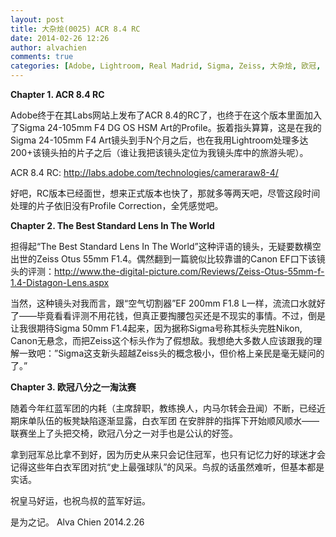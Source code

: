 ```yaml
---
layout: post
title: 大杂烩(0025) ACR 8.4 RC 
date: 2014-02-26 12:26
author: alvachien
comments: true
categories: [Adobe, Lightroom, Real Madrid, Sigma, Zeiss, 大杂烩, 欧冠, 皇家马德里, 随心随笔]
---
```

<strong>Chapter 1. ACR 8.4 RC</strong>

Adobe终于在其Labs网站上发布了ACR 8.4的RC了，也终于在这个版本里面加入了Sigma 24-105mm F4 DG OS HSM Art的Profile。扳着指头算算，这是在我的Sigma 24-105mm F4 Art镜头到手N个月之后，也在我用Lightroom处理多达200+该镜头拍的片子之后（谁让我把该镜头定位为我镜头库中的旅游头呢）。

ACR 8.4 RC: <a title="Adobe ACR 8.4 RC" href="http://labs.adobe.com/technologies/cameraraw8-4/" target="_blank">http://labs.adobe.com/technologies/cameraraw8-4/</a>

好吧，RC版本已经面世，想来正式版本也快了，那就多等两天吧，尽管这段时间处理的片子依旧没有Profile Correction，全凭感觉吧。

<strong>Chapter 2. The Best Standard Lens In The World</strong>

担得起“The Best Standard Lens In The World”这种评语的镜头，无疑要数横空出世的Zeiss Otus 55mm F1.4。偶然翻到一篇貌似比较靠谱的Canon EF口下该镜头的评测：<a title="Zeiss Otus 55mm F1.4" href="http://www.the-digital-picture.com/Reviews/Zeiss-Otus-55mm-f-1.4-Distagon-Lens.aspx" target="_blank">http://www.the-digital-picture.com/Reviews/Zeiss-Otus-55mm-f-1.4-Distagon-Lens.aspx</a>

当然，这种镜头对我而言，跟“空气切割器”EF 200mm F1.8 L一样，流流口水就好了——毕竟看看评测不用花钱，但真正要掏腰包买还是不现实的事情。不过，倒是让我很期待Sigma 50mm F1.4起来，因为据称Sigma号称其标头完胜Nikon, Canon无悬念，而把Zeiss这个标头作为了假想敌。我想绝大多数人应该跟我的理解一致吧：”Sigma这支新头超越Zeiss头的概念极小，但价格上亲民是毫无疑问的了。”

<strong>Chapter 3. 欧冠八分之一淘汰赛</strong>

随着今年红蓝军团的内耗（主席辞职，教练换人，内马尔转会丑闻）不断，已经近期床单队伍的板凳缺陷逐渐显露，白衣军团 在安胖胖的指挥下开始顺风顺水——联赛坐上了头把交椅，欧冠八分之一对手也是公认的好签。

拿到冠军总比拿不到好，因为历史从来只会记住冠军，也只有记忆力好的球迷才会记得这些年白衣军团对抗“史上最强球队”的风采。鸟叔的话虽然难听，但基本都是实话。

祝皇马好运，也祝鸟叔的蓝军好运。

是为之记。
Alva Chien
2014.2.26
